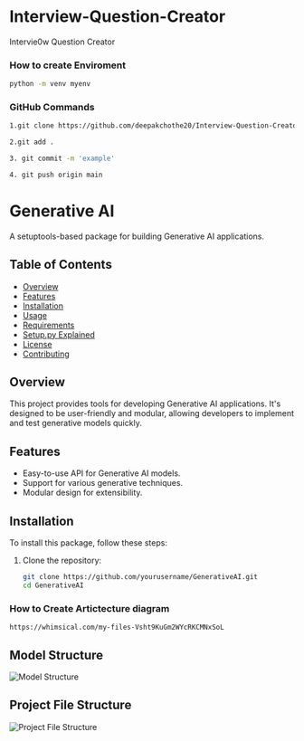# Interview-Question-Creator
Intervie0w Question Creator

### How to create Enviroment
``` bash
python -m venv myenv
```

### GitHub Commands

```bash
1.git clone https://github.com/deepakchothe20/Interview-Question-Creator.git

2.git add .

3. git commit -m 'example'

4. git push origin main           
```

# Generative AI

A setuptools-based package for building Generative AI applications.

## Table of Contents

- [Overview](#overview)
- [Features](#features)
- [Installation](#installation)
- [Usage](#usage)
- [Requirements](#requirements)
- [Setup.py Explained](#setup-py-explained)
- [License](#license)
- [Contributing](#contributing)

## Overview

This project provides tools for developing Generative AI applications. It's designed to be user-friendly and modular, allowing developers to implement and test generative models quickly.

## Features

- Easy-to-use API for Generative AI models.
- Support for various generative techniques.
- Modular design for extensibility.

## Installation

To install this package, follow these steps:

1. Clone the repository:

   ```bash
   git clone https://github.com/yourusername/GenerativeAI.git
   cd GenerativeAI

### How to Create Artictecture diagram 
``` https://whimsical.com/my-files-Vsht9KuGm2WYcRKCMNxSoL ```

## Model Structure

<img src="image/Model Structure.png" alt="Model Structure">

## Project File Structure
<img src="image/Project File Structure.png" alt="Project File Structure">